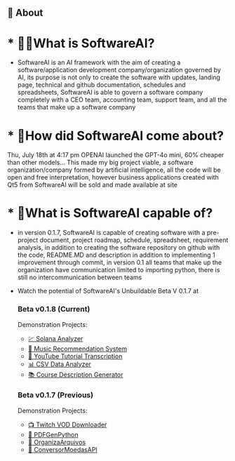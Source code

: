 


## 📖 About
# * **🤔💭What is SoftwareAI?**
* SoftwareAI is an AI framework with the aim of creating a software/application development company/organization governed by AI, its purpose is not only to create the software with updates, landing page, technical and github documentation, schedules and spreadsheets, SoftwareAI is able to govern a software company completely with a CEO team, accounting team, support team, and all the teams that make up a software company
#
# * **💭How did SoftwareAI come about?**
Thu, July 18th at 4:17 pm OPENAI launched the GPT-4o mini, 60% cheaper than other models... This made my big project viable, a software organization/company formed by artificial intelligence, all the code will be open and free interpretation, however business applications created with Qt5 from SoftwareAI will be sold and made available at site
#
# * **💭What is SoftwareAI capable of?**




* in version 0.1.7, SoftwareAI is capable of creating software with a pre-project document, project roadmap, schedule, spreadsheet, requirement analysis, in addition to creating the software repository on github with the code, README.MD and description in addition to implementing 1 improvement through commit, in version 0.1 all teams that make up the organization have communication limited to importing python, there is still no intercommunication between teams
* Watch the potential of SoftwareAI's Unbuildable Beta V 0.1.7 at 
    ### Beta v0.1.8 (Current)
    Demonstration Projects:
    - [💹 Solana Analyzer](https://github.com/A-I-O-R-G/solana-analyzer)
    - [🎵 Music Recommendation System](https://github.com/A-I-O-R-G/music-recommendation-system)
    - [📝 YouTube Tutorial Transcription](https://github.com/A-I-O-R-G/transcricao-tutorial-youtube)
    - [📊 CSV Data Analyzer](https://github.com/A-I-O-R-G/CSVDataAnalyzer)
    - [📚 Course Description Generator](https://github.com/A-I-O-R-G/GeradorDeDescricaoDeCursos)

    ### Beta v0.1.7 (Previous)
    Demonstration Projects:
    - [📺 Twitch VOD Downloader](https://github.com/A-I-O-R-G/Twitch-VOD-Downloader)
    - [📄 PDFGenPython](https://github.com/A-I-O-R-G/PDFGenPython)
    - [📁 OrganizaArquivos](https://github.com/A-I-O-R-G/OrganizaArquivos)
    - [💱 ConversorMoedasAPI](https://github.com/A-I-O-R-G/ConversorMoedasAPI)





